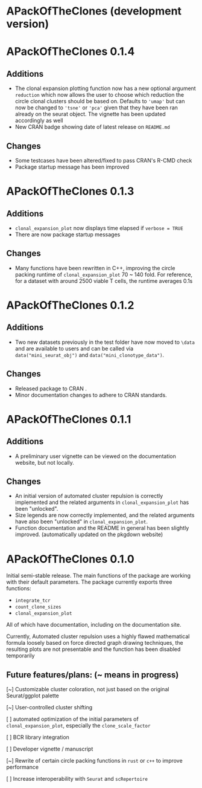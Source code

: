 # APackOfTheClones (development version)

# APackOfTheClones 0.1.4
## Additions
* The clonal expansion plotting function now has a new optional argument `reduction` which now allows the user to choose which reduction the circle clonal clusters should be based on. Defaults to `'umap'` but can now be changed to `'tsne'` or `'pca'` given that they have been ran already on the seurat object. The vignette has been updated accordingly as well
* New CRAN badge showing date of latest release on `README.md`

## Changes
* Some testcases have been altered/fixed to pass CRAN's R-CMD check
* Package startup message has been improved

# APackOfTheClones 0.1.3
## Additions
* `clonal_expansion_plot` now displays time elapsed if `verbose = TRUE`
* There are now package startup messages

## Changes
* Many functions have been rewritten in C++, improving the circle packing runtime of `clonal_expansion_plot` 70 ~ 140 fold. For reference, for a dataset with around 2500 viable T cells, the runtime averages 0.1s

# APackOfTheClones 0.1.2
## Additions
* Two new datasets previously in the test folder have now moved to `\data` and are available to users and can be called via `data("mini_seurat_obj")` and `data("mini_clonotype_data")`.

## Changes
* Released package to CRAN .
* Minor documentation changes to adhere to CRAN standards.

# APackOfTheClones 0.1.1
## Additions
* A preliminary user vignette can be viewed on the documentation website, but not locally.

## Changes
* An initial version of automated cluster repulsion is correctly implemented and the related arguments in `clonal_expansion_plot` has been "unlocked".
* Size legends are now correctly implemented, and the related arguments have also been "unlocked" in `clonal_expansion_plot`.
* Function documentation and the README in general has been slightly improved. (automatically updated on the pkgdown website)

# APackOfTheClones 0.1.0 
Initial semi-stable release. The main functions of the package are working with their default parameters. The package currently exports three functions:

* `integrate_tcr`
* `count_clone_sizes`
* `clonal_expansion_plot`

All of which have documentation, including on the documentation site.

Currently, Automated cluster repulsion uses a highly flawed mathematical formula loosely based on force directed graph drawing techniques, the resulting plots are not presentable and the function has been disabled temporarily

##  Future features/plans: (~ means in progress)
[~] Customizable cluster coloration, not just based on the original Seurat/ggplot palette

[~] User-controlled cluster shifting

[ ] automated optimization of the initial parameters of `clonal_expansion_plot`, especially the `clone_scale_factor`

[ ] BCR library integration

[ ] Developer vignette / manuscript

[~] Rewrite of certain circle packing functions in `rust` or `c++` to improve performance

[ ] Increase interoperability with `Seurat` and `scRepertoire`

